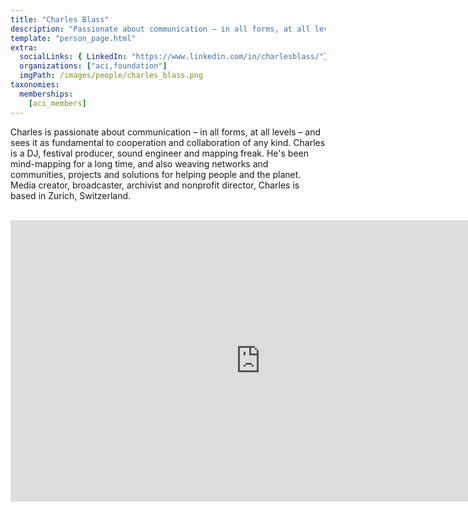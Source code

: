 ```yaml
---
title: "Charles Blass"
description: "Passionate about communication – in all forms, at all levels."
template: "person_page.html"
extra:
  socialLinks: { LinkedIn: "https://www.linkedin.com/in/charlesblass/"}
  organizations: ["aci,foundation"]
  imgPath: /images/people/charles_blass.png
taxonomies:
  memberships:
    [aci_members]
---
```


Charles is passionate about communication – in all forms, at all levels – and sees it as fundamental to cooperation and collaboration of any kind. Charles is a DJ, festival producer, sound engineer and mapping freak. He's been mind-mapping for a long time, and also weaving networks and communities, projects and solutions for helping people and the planet. Media creator, broadcaster, archivist and nonprofit director, Charles is based in Zurich, Switzerland.


<BR>
<div class="aspect-w-16 aspect-h-9">
<iframe src="https://player.vimeo.com/video/437905055" width="800" height="450" frameborder="0" allow="autoplay; fullscreen" allowfullscreen></iframe>
</div>
<BR>
